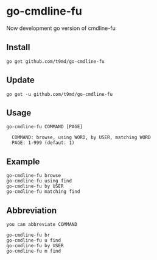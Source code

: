 # go-cmdline-fu
Now development
go version of cmdline-fu

## Install
    go get github.com/t9md/go-cmdline-fu

## Update
    go get -u github.com/t9md/go-cmdline-fu

## Usage

    go-cmdline-fu COMMAND [PAGE]
    
      COMMAND: browse, using WORD, by USER, matching WORD
      PAGE: 1-999 (defaut: 1)

## Example

    go-cmdline-fu browse
    go-cmdline-fu using find
    go-cmdline-fu by USER
    go-cmdline-fu matching find

## Abbreviation
    you can abbreviate COMMAND

    go-cmdline-fu br
    go-cmdline-fu u find
    go-cmdline-fu by USER
    go-cmdline-fu m find
